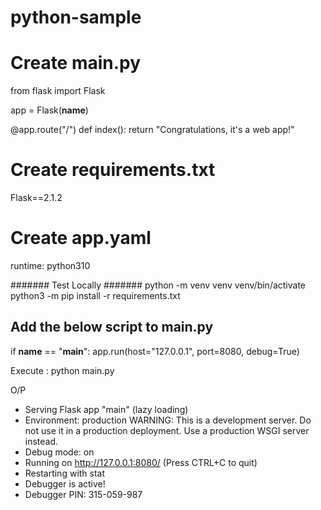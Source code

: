 # python-sample

# Create main.py

from flask import Flask

app = Flask(__name__)

@app.route("/")
def index():
    return "Congratulations, it's a web app!"
    
# Create requirements.txt
Flask==2.1.2

# Create app.yaml
runtime: python310

####### Test Locally #######
python -m venv venv
venv/bin/activate
python3 -m pip install -r requirements.txt

## Add the below script to main.py 

if __name__ == "__main__":
    app.run(host="127.0.0.1", port=8080, debug=True)

Execute : python main.py

O/P 

 * Serving Flask app "main" (lazy loading)
 * Environment: production
   WARNING: This is a development server.
   Do not use it in a production deployment.
   Use a production WSGI server instead.
 * Debug mode: on
 * Running on http://127.0.0.1:8080/ (Press CTRL+C to quit)
 * Restarting with stat
 * Debugger is active!
 * Debugger PIN: 315-059-987

